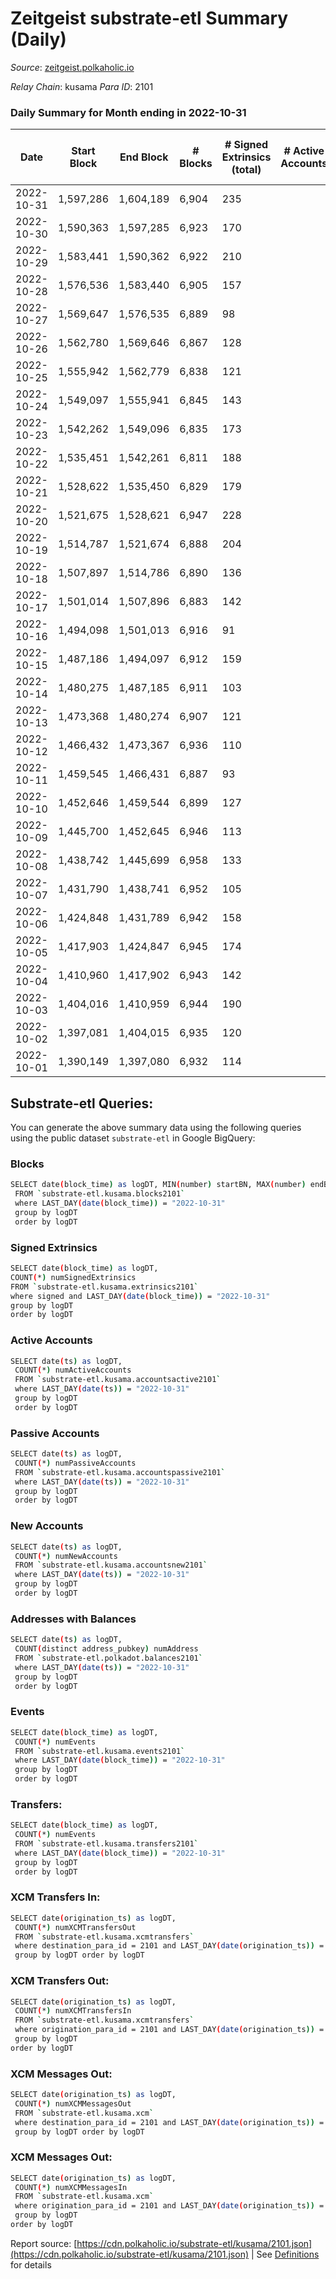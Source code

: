 # Zeitgeist substrate-etl Summary (Daily)

_Source_: [zeitgeist.polkaholic.io](https://zeitgeist.polkaholic.io)

*Relay Chain*: kusama
*Para ID*: 2101



### Daily Summary for Month ending in 2022-10-31


| Date | Start Block | End Block | # Blocks | # Signed Extrinsics (total) | # Active Accounts | # Passive | # New | # Addresses with Balances | # Events | # Transfers | # XCM Transfers In | # XCM Transfers Out | # XCM In | # XCM Out | Issues | 
| ---- | ----------- | --------- | -------- | --------------------------- | ----------------- | --------- | ----- | ------------------------- | -------- | ----------- | ------------------ | ------------------- | -------- | --------- | ------ |
| 2022-10-31 | 1,597,286 | 1,604,189 | 6,904 | 235 |  |  |  | 14,988 | 33,334 | 165  |   |   |  |  |  |
| 2022-10-30 | 1,590,363 | 1,597,285 | 6,923 | 170 |  |  |  |  | 34,498 | 202  |   |   |  |  |  |
| 2022-10-29 | 1,583,441 | 1,590,362 | 6,922 | 210 |  |  |  |  | 33,535 | 272  |   |   |  |  |  |
| 2022-10-28 | 1,576,536 | 1,583,440 | 6,905 | 157 |  |  |  |  | 34,180 | 177  |   |   |  |  |  |
| 2022-10-27 | 1,569,647 | 1,576,535 | 6,889 | 98 |  |  |  | 14,959 | 32,442 | 54  |   |   |  |  |  |
| 2022-10-26 | 1,562,780 | 1,569,646 | 6,867 | 128 |  |  |  |  | 33,558 | 87  |   |   |  |  |  |
| 2022-10-25 | 1,555,942 | 1,562,779 | 6,838 | 121 |  |  |  | 14,956 | 32,559 | 156  |   |   |  |  |  |
| 2022-10-24 | 1,549,097 | 1,555,941 | 6,845 | 143 |  |  |  |  | 33,552 | 144  |   |   |  |  |  |
| 2022-10-23 | 1,542,262 | 1,549,096 | 6,835 | 173 |  |  |  | 14,954 | 32,556 | 155  |   |   |  |  |  |
| 2022-10-22 | 1,535,451 | 1,542,261 | 6,811 | 188 |  |  |  | 14,954 | 32,483 | 289  |   |   |  |  |  |
| 2022-10-21 | 1,528,622 | 1,535,450 | 6,829 | 179 |  |  |  | 14,957 | 32,415 | 65  |   |   |  |  |  |
| 2022-10-20 | 1,521,675 | 1,528,621 | 6,947 | 228 |  |  |  |  | 32,226 | 225  |   |   |  |  |  |
| 2022-10-19 | 1,514,787 | 1,521,674 | 6,888 | 204 |  |  |  |  | 33,167 | 109  |   |   |  |  |  |
| 2022-10-18 | 1,507,897 | 1,514,786 | 6,890 | 136 |  |  |  |  | 33,117 | 73  |   |   |  |  |  |
| 2022-10-17 | 1,501,014 | 1,507,896 | 6,883 | 142 |  |  |  | 14,955 | 34,526 | 144  |   |   |  |  |  |
| 2022-10-16 | 1,494,098 | 1,501,013 | 6,916 | 91 |  |  |  | 14,959 | 32,900 | 49  |   |   |  |  |  |
| 2022-10-15 | 1,487,186 | 1,494,097 | 6,912 | 159 |  |  |  |  | 34,385 | 111  |   |   |  |  |  |
| 2022-10-14 | 1,480,275 | 1,487,185 | 6,911 | 103 |  |  |  | 14,962 | 32,834 | 39  |   |   |  |  |  |
| 2022-10-13 | 1,473,368 | 1,480,274 | 6,907 | 121 |  |  |  | 14,963 | 33,880 | 50  |   |   |  |  |  |
| 2022-10-12 | 1,466,432 | 1,473,367 | 6,936 | 110 |  |  |  | 14,961 | 32,994 | 85  |   |   |  |  |  |
| 2022-10-11 | 1,459,545 | 1,466,431 | 6,887 | 93 |  |  |  | 14,957 | 33,706 | 50  |   |   |  |  |  |
| 2022-10-10 | 1,452,646 | 1,459,544 | 6,899 | 127 |  |  |  | 14,962 | 33,108 | 123  |   |   |  |  |  |
| 2022-10-09 | 1,445,700 | 1,452,645 | 6,946 | 113 |  |  |  | 14,960 | 34,074 | 94  |   |   |  |  |  |
| 2022-10-08 | 1,438,742 | 1,445,699 | 6,958 | 133 |  |  |  | 14,963 | 34,238 | 122  |   |   |  |  |  |
| 2022-10-07 | 1,431,790 | 1,438,741 | 6,952 | 105 |  |  |  | 14,963 | 32,932 | 71  |   |   |  |  |  |
| 2022-10-06 | 1,424,848 | 1,431,789 | 6,942 | 158 |  |  |  | 14,960 | 34,588 | 213  |   |   |  |  |  |
| 2022-10-05 | 1,417,903 | 1,424,847 | 6,945 | 174 |  |  |  |  | 33,025 | 96  |   |   |  |  |  |
| 2022-10-04 | 1,410,960 | 1,417,902 | 6,943 | 142 |  |  |  |  | 34,067 | 115  |   |   |  |  |  |
| 2022-10-03 | 1,404,016 | 1,410,959 | 6,944 | 190 |  |  |  |  | 33,018 | 123  |   |   |  |  |  |
| 2022-10-02 | 1,397,081 | 1,404,015 | 6,935 | 120 |  |  |  |  | 33,646 | 54  |   |   |  |  |  |
| 2022-10-01 | 1,390,149 | 1,397,080 | 6,932 | 114 |  |  |  |  | 33,596 | 48  |   |   |  |  |  |

## Substrate-etl Queries:
You can generate the above summary data using the following queries using the public dataset `substrate-etl` in Google BigQuery:

### Blocks
```bash
SELECT date(block_time) as logDT, MIN(number) startBN, MAX(number) endBN, COUNT(*) numBlocks 
 FROM `substrate-etl.kusama.blocks2101`  
 where LAST_DAY(date(block_time)) = "2022-10-31" 
 group by logDT 
 order by logDT
```

### Signed Extrinsics
```bash
SELECT date(block_time) as logDT, 
COUNT(*) numSignedExtrinsics 
FROM `substrate-etl.kusama.extrinsics2101`  
where signed and LAST_DAY(date(block_time)) = "2022-10-31" 
group by logDT 
order by logDT
```

### Active Accounts
```bash
SELECT date(ts) as logDT, 
 COUNT(*) numActiveAccounts 
 FROM `substrate-etl.kusama.accountsactive2101` 
 where LAST_DAY(date(ts)) = "2022-10-31" 
 group by logDT 
 order by logDT
```

### Passive Accounts
```bash
SELECT date(ts) as logDT, 
 COUNT(*) numPassiveAccounts 
 FROM `substrate-etl.kusama.accountspassive2101` 
 where LAST_DAY(date(ts)) = "2022-10-31" 
 group by logDT 
 order by logDT
```

### New Accounts
```bash
SELECT date(ts) as logDT, 
 COUNT(*) numNewAccounts 
 FROM `substrate-etl.kusama.accountsnew2101` 
 where LAST_DAY(date(ts)) = "2022-10-31" 
 group by logDT
 order by logDT
```

### Addresses with Balances
```bash
SELECT date(ts) as logDT,
 COUNT(distinct address_pubkey) numAddress 
 FROM `substrate-etl.polkadot.balances2101` 
 where LAST_DAY(date(ts)) = "2022-10-31" 
 group by logDT 
 order by logDT
```

### Events
```bash
SELECT date(block_time) as logDT, 
 COUNT(*) numEvents 
 FROM `substrate-etl.kusama.events2101` 
 where LAST_DAY(date(block_time)) = "2022-10-31" 
 group by logDT 
 order by logDT
```

### Transfers:
```bash
SELECT date(block_time) as logDT, 
 COUNT(*) numEvents 
 FROM `substrate-etl.kusama.transfers2101` 
 where LAST_DAY(date(block_time)) = "2022-10-31" 
 group by logDT 
 order by logDT
```

### XCM Transfers In:
```bash
SELECT date(origination_ts) as logDT, 
 COUNT(*) numXCMTransfersOut 
 FROM `substrate-etl.kusama.xcmtransfers` 
 where destination_para_id = 2101 and LAST_DAY(date(origination_ts)) = "2022-10-31" 
 group by logDT order by logDT
```

### XCM Transfers Out:
```bash
SELECT date(origination_ts) as logDT, 
 COUNT(*) numXCMTransfersIn 
 FROM `substrate-etl.kusama.xcmtransfers` 
 where origination_para_id = 2101 and LAST_DAY(date(origination_ts)) = "2022-10-31" 
 group by logDT 
order by logDT
```

### XCM Messages Out:
```bash
SELECT date(origination_ts) as logDT, 
 COUNT(*) numXCMMessagesOut 
 FROM `substrate-etl.kusama.xcm` 
 where destination_para_id = 2101 and LAST_DAY(date(origination_ts)) = "2022-10-31" 
 group by logDT order by logDT
```

### XCM Messages Out:
```bash
SELECT date(origination_ts) as logDT, 
 COUNT(*) numXCMMessagesIn 
 FROM `substrate-etl.kusama.xcm` 
 where origination_para_id = 2101 and LAST_DAY(date(origination_ts)) = "2022-10-31" 
 group by logDT 
order by logDT
```


Report source: [https://cdn.polkaholic.io/substrate-etl/kusama/2101.json](https://cdn.polkaholic.io/substrate-etl/kusama/2101.json) | See [Definitions](/DEFINITIONS.md) for details
